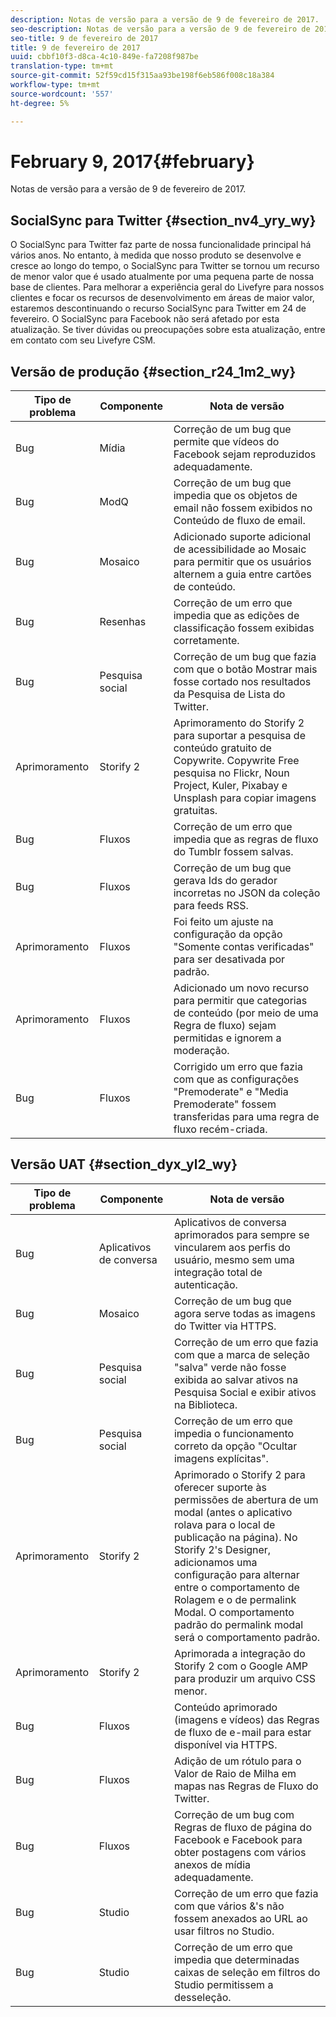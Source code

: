```yaml
---
description: Notas de versão para a versão de 9 de fevereiro de 2017.
seo-description: Notas de versão para a versão de 9 de fevereiro de 2017.
seo-title: 9 de fevereiro de 2017
title: 9 de fevereiro de 2017
uuid: cbbf10f3-d8ca-4c10-849e-fa7208f987be
translation-type: tm+mt
source-git-commit: 52f59cd15f315aa93be198f6eb586f008c18a384
workflow-type: tm+mt
source-wordcount: '557'
ht-degree: 5%

---
```



# February 9, 2017{#february}

Notas de versão para a versão de 9 de fevereiro de 2017.

## SocialSync para Twitter {#section_nv4_yry_wy}

O SocialSync para Twitter faz parte de nossa funcionalidade principal há vários anos. No entanto, à medida que nosso produto se desenvolve e cresce ao longo do tempo, o SocialSync para Twitter se tornou um recurso de menor valor que é usado atualmente por uma pequena parte de nossa base de clientes. Para melhorar a experiência geral do Livefyre para nossos clientes e focar os recursos de desenvolvimento em áreas de maior valor, estaremos descontinuando o recurso SocialSync para Twitter em 24 de fevereiro. O SocialSync para Facebook não será afetado por esta atualização. Se tiver dúvidas ou preocupações sobre esta atualização, entre em contato com seu Livefyre CSM.

## Versão de produção {#section_r24_1m2_wy}

| Tipo de problema | Componente | Nota de versão |
|--- |--- |--- |
| Bug | Mídia | Correção de um bug que permite que vídeos do Facebook sejam reproduzidos adequadamente. |
| Bug | ModQ | Correção de um bug que impedia que os objetos de email não fossem exibidos no Conteúdo de fluxo de email. |
| Bug | Mosaico | Adicionado suporte adicional de acessibilidade ao Mosaic para permitir que os usuários alternem a guia entre cartões de conteúdo. |
| Bug | Resenhas | Correção de um erro que impedia que as edições de classificação fossem exibidas corretamente. |
| Bug | Pesquisa social | Correção de um bug que fazia com que o botão Mostrar mais fosse cortado nos resultados da Pesquisa de Lista do Twitter. |
| Aprimoramento | Storify 2 | Aprimoramento do Storify 2 para suportar a pesquisa de conteúdo gratuito de Copywrite. Copywrite Free pesquisa no Flickr, Noun Project, Kuler, Pixabay e Unsplash para copiar imagens gratuitas. |
| Bug | Fluxos | Correção de um erro que impedia que as regras de fluxo do Tumblr fossem salvas. |
| Bug | Fluxos | Correção de um bug que gerava Ids do gerador incorretas no JSON da coleção para feeds RSS. |
| Aprimoramento | Fluxos | Foi feito um ajuste na configuração da opção &quot;Somente contas verificadas&quot; para ser desativada por padrão. |
| Aprimoramento | Fluxos | Adicionado um novo recurso para permitir que categorias de conteúdo (por meio de uma Regra de fluxo) sejam permitidas e ignorem a moderação. |
| Bug | Fluxos | Corrigido um erro que fazia com que as configurações &quot;Premoderate&quot; e &quot;Media Premoderate&quot; fossem transferidas para uma regra de fluxo recém-criada. |

## Versão UAT {#section_dyx_yl2_wy}

| Tipo de problema | Componente | Nota de versão |
|--- |--- |--- |
| Bug | Aplicativos de conversa | Aplicativos de conversa aprimorados para sempre se vincularem aos perfis do usuário, mesmo sem uma integração total de autenticação. |
| Bug | Mosaico | Correção de um bug que agora serve todas as imagens do Twitter via HTTPS. |
| Bug | Pesquisa social | Correção de um erro que fazia com que a marca de seleção &quot;salva&quot; verde não fosse exibida ao salvar ativos na Pesquisa Social e exibir ativos na Biblioteca. |
| Bug | Pesquisa social | Correção de um erro que impedia o funcionamento correto da opção &quot;Ocultar imagens explícitas&quot;. |
| Aprimoramento | Storify 2 | Aprimorado o Storify 2 para oferecer suporte às permissões de abertura de um modal (antes o aplicativo rolava para o local de publicação na página). No Storify 2&#39;s Designer, adicionamos uma configuração para alternar entre o comportamento de Rolagem e o de permalink Modal. O comportamento padrão do permalink modal será o comportamento padrão. |
| Aprimoramento | Storify 2 | Aprimorada a integração do Storify 2 com o Google AMP para produzir um arquivo CSS menor. |
| Bug | Fluxos | Conteúdo aprimorado (imagens e vídeos) das Regras de fluxo de e-mail para estar disponível via HTTPS. |
| Bug | Fluxos | Adição de um rótulo para o Valor de Raio de Milha em mapas nas Regras de Fluxo do Twitter. |
| Bug | Fluxos | Correção de um bug com Regras de fluxo de página do Facebook e Facebook para obter postagens com vários anexos de mídia adequadamente. |
| Bug | Studio | Correção de um erro que fazia com que vários &amp;&#39;s não fossem anexados ao URL ao usar filtros no Studio. |
| Bug | Studio | Correção de um erro que impedia que determinadas caixas de seleção em filtros do Studio permitissem a desseleção. |

